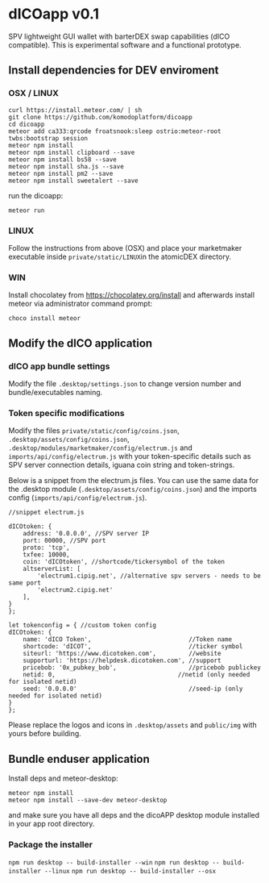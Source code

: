 # dICOapp v0.1

SPV lightweight GUI wallet with barterDEX swap capabilities (dICO compatible). This is experimental software and a functional prototype.


## Install dependencies for DEV enviroment

### OSX / LINUX

```
curl https://install.meteor.com/ | sh
git clone https://github.com/komodoplatform/dicoapp
cd dicoapp
meteor add ca333:qrcode froatsnook:sleep ostrio:meteor-root twbs:bootstrap session
meteor npm install
meteor npm install clipboard --save
meteor npm install bs58 --save
meteor npm install sha.js --save
meteor npm install pm2 --save
meteor npm install sweetalert --save
```

run the dicoapp:
```
meteor run
```

### LINUX

Follow the instructions from above (OSX) and place your marketmaker executable inside `private/static/LINUX`in the atomicDEX directory.

### WIN

Install chocolatey from https://chocolatey.org/install and afterwards install meteor via administrator command prompt:

`choco install meteor`

## Modify the dICO application

### dICO app bundle settings

Modify the file `.desktop/settings.json` to change version number and bundle/executables naming.

### Token specific modifications
Modify the files `private/static/config/coins.json`, `.desktop/assets/config/coins.json`, `.desktop/modules/marketmaker/config/electrum.js` and `imports/api/config/electrum.js` with your token-specific details such as SPV server connection details, iguana coin string and token-strings.

Below is a snippet from the electrum.js files. You can use the same data for the .desktop module (`.desktop/assets/config/coins.json`) and the imports config (`imports/api/config/electrum.js`).
```
//snippet electrum.js

dICOtoken: {
    address: '0.0.0.0', //SPV server IP
    port: 00000, //SPV port
    proto: 'tcp',
    txfee: 10000,
    coin: 'dICOtoken', //shortcode/tickersymbol of the token
    altserverList: [
        'electrum1.cipig.net', //alternative spv servers - needs to be same port
        'electrum2.cipig.net'
    ],
}
};

let tokenconfig = { //custom token config
dICOtoken: {
    name: 'dICO Token',                           //Token name
    shortcode: 'dICOT',                           //ticker symbol
    siteurl: 'https://www.dicotoken.com',         //website
    supporturl: 'https://helpdesk.dicotoken.com', //support
    pricebob: '0x_pubkey_bob',                    //pricebob publickey
    netid: 0,                                  //netid (only needed for isolated netid)
    seed: '0.0.0.0'                               //seed-ip (only needed for isolated netid)
}
};
```
Please replace the logos and icons in `.desktop/assets` and `public/img` with yours before building.

## Bundle enduser application

Install deps and meteor-desktop:
```
meteor npm install
meteor npm install --save-dev meteor-desktop
```
and make sure you have all deps and the dicoAPP desktop module installed in your app root directory.

### Package the installer


`npm run desktop -- build-installer --win`
`npm run desktop -- build-installer --linux`
`npm run desktop -- build-installer --osx`
